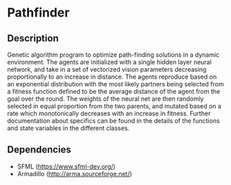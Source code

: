 # Pathfinder

## Description
Genetic algorithm program to optimize path-finding solutions in a dynamic environment. The agents are initialized with a single hidden layer neural network, and take in a set of vectorized vision parameters decreasing proportionally to an increase in distance. The agents reproduce based on an exponential distribution with the most likely partners being selected from a fitness function defined to be the average distance of the agent from the goal over the round. The weights of the neural net are then randomly selected in equal proportion from the two parents, and mutated based on a rate which monotonically decreases with an increase in fitness. Further documentation about specifics can be found in the details of the functions and state variables in the different classes.

## Dependencies
- SFML (https://www.sfml-dev.org/)
- Armadillo (http://arma.sourceforge.net/)
